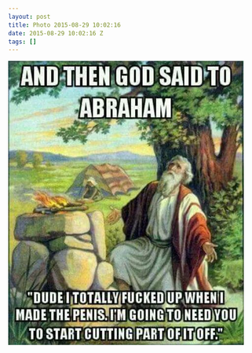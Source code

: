 ```yaml
---
layout: post
title: Photo 2015-08-29 10:02:16
date: 2015-08-29 10:02:16 Z
tags: []
---
```

![](/media/2015/08/127853858801.jpg)
